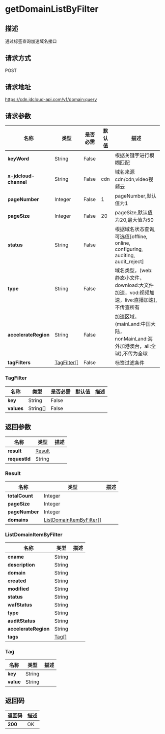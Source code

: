 # getDomainListByFilter


## 描述
通过标签查询加速域名接口

## 请求方式
POST

## 请求地址
https://cdn.jdcloud-api.com/v1/domain:query


## 请求参数
|名称|类型|是否必需|默认值|描述|
|---|---|---|---|---|
|**keyWord**|String|False| |根据关键字进行模糊匹配|
|**x-jdcloud-channel**|String|False|cdn|域名来源cdn/cdn,video视频云|
|**pageNumber**|Integer|False|1|pageNumber,默认值为1|
|**pageSize**|Integer|False|20|pageSize,默认值为20,最大值为50|
|**status**|String|False| |根据域名状态查询, 可选值[offline, online, configuring, auditing, audit_reject]|
|**type**|String|False| |域名类型，(web:静态小文件，download:大文件加速，vod:视频加速，live:直播加速),不传查所有|
|**accelerateRegion**|String|False| |加速区域，(mainLand:中国大陆，nonMainLand:海外加港澳台，all:全球),不传为全球|
|**tagFilters**|[TagFilter[]](getdomainlistbyfilter#tagfilter)|False| |标签过滤条件|

### <div id="tagfilter">TagFilter</div>
|名称|类型|是否必需|默认值|描述|
|---|---|---|---|---|
|**key**|String|False| | |
|**values**|String[]|False| | |

## 返回参数
|名称|类型|描述|
|---|---|---|
|**result**|[Result](getdomainlistbyfilter#result)| |
|**requestId**|String| |

### <div id="result">Result</div>
|名称|类型|描述|
|---|---|---|
|**totalCount**|Integer| |
|**pageSize**|Integer| |
|**pageNumber**|Integer| |
|**domains**|[ListDomainItemByFilter[]](getdomainlistbyfilter#listdomainitembyfilter)| |
### <div id="listdomainitembyfilter">ListDomainItemByFilter</div>
|名称|类型|描述|
|---|---|---|
|**cname**|String| |
|**description**|String| |
|**domain**|String| |
|**created**|String| |
|**modified**|String| |
|**status**|String| |
|**wafStatus**|String| |
|**type**|String| |
|**auditStatus**|String| |
|**accelerateRegion**|String| |
|**tags**|[Tag[]](getdomainlistbyfilter#tag)| |
### <div id="tag">Tag</div>
|名称|类型|描述|
|---|---|---|
|**key**|String| |
|**value**|String| |

## 返回码
|返回码|描述|
|---|---|
|**200**|OK|
